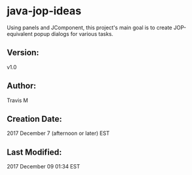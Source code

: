 # java-jop-ideas
Using panels and JComponent, this project's main goal is to create JOP-equivalent popup dialogs for various tasks.

## Version:
v1.0

## Author:
Travis M

## Creation Date:
2017 December 7 (afternoon or later) EST

## Last Modified:
2017 December 09 01:34 EST
